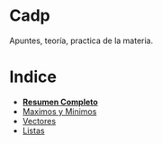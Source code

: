 # Cadp
Apuntes, teoría, practica de la materia.


Indice
=======
- [**Resumen Completo**](./Teoria/Resumen%20Final/ResumenFinal.md)
- [Maximos y Minimos](./Teoria/MaximosMinimos.md)
- [Vectores](./Teoria/Vectores.md)
- [Listas](./Teoria/Listas.md)









